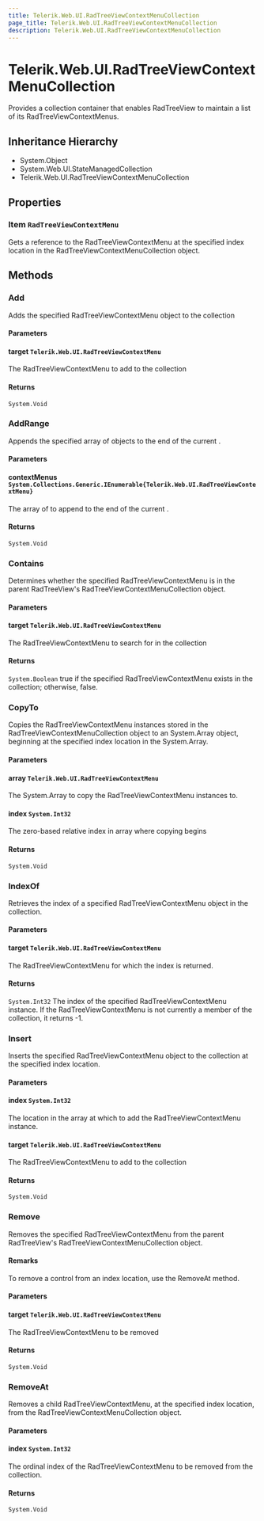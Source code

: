 ```yaml
---
title: Telerik.Web.UI.RadTreeViewContextMenuCollection
page_title: Telerik.Web.UI.RadTreeViewContextMenuCollection
description: Telerik.Web.UI.RadTreeViewContextMenuCollection
---
```


# Telerik.Web.UI.RadTreeViewContextMenuCollection

Provides a collection container that enables RadTreeView to maintain a list of its RadTreeViewContextMenus.

## Inheritance Hierarchy

* System.Object
* System.Web.UI.StateManagedCollection
* Telerik.Web.UI.RadTreeViewContextMenuCollection

## Properties

###  Item `RadTreeViewContextMenu`

Gets a reference to the RadTreeViewContextMenu at the specified index location in the
            RadTreeViewContextMenuCollection object.

## Methods

###  Add

Adds the specified RadTreeViewContextMenu object to the collection

#### Parameters

#### target `Telerik.Web.UI.RadTreeViewContextMenu`

The RadTreeViewContextMenu to add to the collection

#### Returns

`System.Void` 

###  AddRange

Appends the specified array of  objects to the end of the
            current .

#### Parameters

#### contextMenus `System.Collections.Generic.IEnumerable{Telerik.Web.UI.RadTreeViewContextMenu}`

The array of  to append to the end of the current
                   .

#### Returns

`System.Void` 

###  Contains

Determines whether the specified RadTreeViewContextMenu is in the parent
                   RadTreeView's RadTreeViewContextMenuCollection object.

#### Parameters

#### target `Telerik.Web.UI.RadTreeViewContextMenu`

The RadTreeViewContextMenu to search for in the collection

#### Returns

`System.Boolean` true if the specified RadTreeViewContextMenu exists in
                   the collection; otherwise, false.

###  CopyTo

Copies the RadTreeViewContextMenu instances stored in the
                   RadTreeViewContextMenuCollection
                   object to an System.Array object, beginning at the specified index location in the System.Array.

#### Parameters

#### array `Telerik.Web.UI.RadTreeViewContextMenu`

The System.Array to copy the RadTreeViewContextMenu instances to.

#### index `System.Int32`

The zero-based relative index in array where copying begins

#### Returns

`System.Void` 

###  IndexOf

Retrieves the index of a specified RadTreeViewContextMenu object in the collection.

#### Parameters

#### target `Telerik.Web.UI.RadTreeViewContextMenu`

The RadTreeViewContextMenu
                   for which the index is returned.

#### Returns

`System.Int32` The index of the specified RadTreeViewContextMenu
                   instance. If the RadTreeViewContextMenu is not
                   currently a member of the collection, it returns -1.

###  Insert

Inserts the specified RadTreeViewContextMenu object
                   to the collection at the specified index location.

#### Parameters

#### index `System.Int32`

The location in the array at which to add the RadTreeViewContextMenu instance.

#### target `Telerik.Web.UI.RadTreeViewContextMenu`

The RadTreeViewContextMenu to add to the collection

#### Returns

`System.Void` 

###  Remove

Removes the specified RadTreeViewContextMenu
                   from the parent RadTreeView's RadTreeViewContextMenuCollection
                   object.

#### Remarks
To remove a control from an index location, use the RemoveAt method.

#### Parameters

#### target `Telerik.Web.UI.RadTreeViewContextMenu`

The RadTreeViewContextMenu to be removed

#### Returns

`System.Void` 

###  RemoveAt

Removes a child RadTreeViewContextMenu, at the
                   specified index location, from the RadTreeViewContextMenuCollection
                   object.

#### Parameters

#### index `System.Int32`

The ordinal index of the RadTreeViewContextMenu
                   to be removed from the collection.

#### Returns

`System.Void` 


